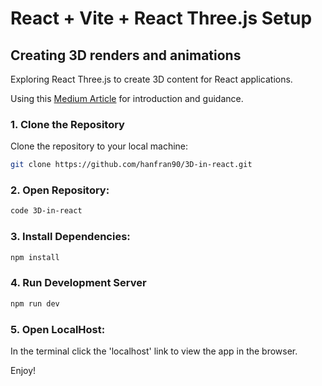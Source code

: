 
# React + Vite + React Three.js Setup
## Creating 3D renders and animations
Exploring React Three.js to create 3D content for React applications.

Using this [Medium Article](https://lvimuth.medium.com/introduction-to-react-three-js-a-beginners-guide-to-3d-in-react-3fd589465dae) for introduction and guidance.

### 1. Clone the Repository

Clone the repository to your local machine:

```bash
git clone https://github.com/hanfran90/3D-in-react.git
```

### 2. Open Repository:
```bash
code 3D-in-react
```
### 3. Install Dependencies:
```bash
npm install
```

### 4. Run Development Server
```bash
npm run dev
```

### 5. Open LocalHost:
In the terminal click the 'localhost' link to view the app in the browser.

Enjoy!

